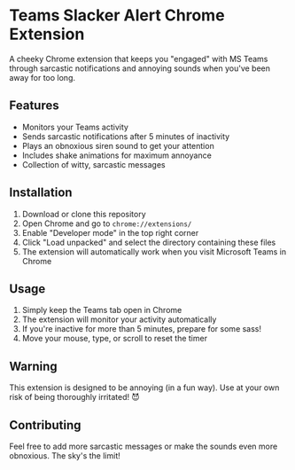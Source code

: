 # Teams Slacker Alert Chrome Extension

A cheeky Chrome extension that keeps you "engaged" with MS Teams through sarcastic notifications and annoying sounds when you've been away for too long.

## Features

- Monitors your Teams activity
- Sends sarcastic notifications after 5 minutes of inactivity
- Plays an obnoxious siren sound to get your attention
- Includes shake animations for maximum annoyance
- Collection of witty, sarcastic messages

## Installation

1. Download or clone this repository
2. Open Chrome and go to `chrome://extensions/`
3. Enable "Developer mode" in the top right corner
4. Click "Load unpacked" and select the directory containing these files
5. The extension will automatically work when you visit Microsoft Teams in Chrome

## Usage

1. Simply keep the Teams tab open in Chrome
2. The extension will monitor your activity automatically
3. If you're inactive for more than 5 minutes, prepare for some sass!
4. Move your mouse, type, or scroll to reset the timer

## Warning

This extension is designed to be annoying (in a fun way). Use at your own risk of being thoroughly irritated! 😈

## Contributing

Feel free to add more sarcastic messages or make the sounds even more obnoxious. The sky's the limit! 